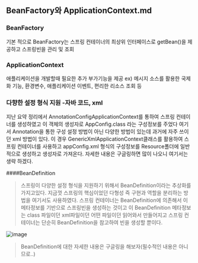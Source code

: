 ## BeanFactory와 ApplicationContext.md

### BeanFactory
기본 적으로 BeanFactory는 스프링 컨테이너의 최상위 인터페이스로 getBean()을 제공하고 
스프링빈을 관리 및 조회

### ApplicationContext
애플리케이션을 개발할때 필요한 추가 부가기능을 제공
ex) 메시지 소스를 활용한 국제화 기능, 환경변수, 애플리케이션 이벤트, 편리한 리소스 조회 등


### 다향한 설정 형식 지원 -자바 코드, xml

지난 요약 정리에서 AnnotationConfigApplicationContext를 통하여 스프링 컨테이너를 생성하였고 이 객체의 생성자로
AppConfig.class 라는 구성정보를 주었다
여기서 Annotation을 통한 구성 설정 방법이 아닌 다양한 방법이 있는데 과거에 자주 쓰이던 xml 방법이 있다.
이 경우 GenericXmlApplicationContext클래스를 활용하여 스프링 컨테이너를 사용하고 appConfig.xml 형식의 구성정보를
Resource폴더에 일반적으로 생성하고 생성자로 가져온다.
자세한 내용은 구글링하면 많이 나오니 여기서는 생략 하겠다.

####BeanDefinition
>스프링이 다양한 설정 형식을 지원하기 위해서 BeanDefinition이라는 추상화를 가지고있다.
지금껏 스프링의 핵심이었던 다형성 즉 구현과 역할을 분리하는 방법을 여기서도 사용하였다.
스프링 컨테이너는 BeanDefinition에 의존해서 이 메타정보를 기반으로 스프링빈을 생성하는 것이고
이 BeanDefinition 메타정보는 class 파일이던 xml파일이던 어떤 파일이던 읽어와서 만들어지고 스프링 컨테이너는
단순히 BeanDefinition을 참고하여 빈을 생성할 뿐이다.

![image](https://user-images.githubusercontent.com/22045187/105332103-96446500-5c17-11eb-8607-2a859a074b91.png)
> BeanDefinition에 대한 자세한 내용은 구글링을 해보자(필수적인 내용은 아니므로..)
